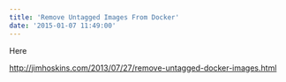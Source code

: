 ```yaml
---
title: 'Remove Untagged Images From Docker'
date: '2015-01-07 11:49:00'
---
```


Here  
  
http://jimhoskins.com/2013/07/27/remove-untagged-docker-images.html